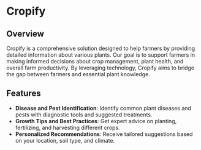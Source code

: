 # Cropify

## Overview

Cropify is a comprehensive solution designed to help farmers by providing detailed information about various plants. Our goal is to support farmers in making informed decisions about crop management, plant health, and overall farm productivity. By leveraging technology, Cropify aims to bridge the gap between farmers and essential plant knowledge.

## Features

- **Disease and Pest Identification**: Identify common plant diseases and pests with diagnostic tools and suggested treatments.
- **Growth Tips and Best Practices**: Get expert advice on planting, fertilizing, and harvesting different crops.
- **Personalized Recommendations**: Receive tailored suggestions based on your location, soil type, and climate.
